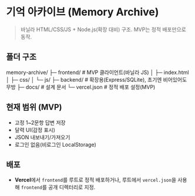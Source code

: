 # 기억 아카이브 (Memory Archive)

> 바닐라 HTML/CSS/JS + Node.js(확장 대비) 구조. MVP는 정적 배포만으로 동작.

## 폴더 구조
memory-archive/
├─ frontend/ # MVP 클라이언트(바닐라 JS)
│ ├─ index.html
│ ├─ css/
│ └─ js/
├─ backend/ # 확장용(Express/SQLite), 초기엔 비어있어도 무방
├─ docs/ # 설계 문서
└─ vercel.json # 정적 배포 설정(MVP)


## 현재 범위 (MVP)
- 고정 1~2문항 답변 저장
- 달력 UI(감정 표시)
- JSON 내보내기/가져오기
- 로그인 없음(비로그인 LocalStorage)

## 배포
- **Vercel**에서 `frontend`를 루트로 정적 배포하거나, 루트에서 `vercel.json`을 사용해 `frontend`를 공개 디렉터리로 지정.
